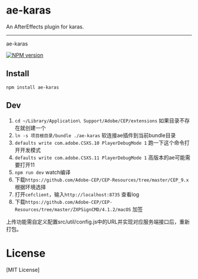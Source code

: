 # ae-karas
An AfterEffects plugin for karas.

---
ae-karas

[![NPM version](https://img.shields.io/npm/v/ae-karas.svg)](https://npmjs.org/package/ae-karas)

## Install
```
npm install ae-karas
```

## Dev

1. `cd ~/Library/Application\ Support/Adobe/CEP/extensions`  如果目录不存在就创建一个
2. `ln -s 项目根目录/bundle ./ae-karas`  软连接ae插件到当前bundle目录
3. `defaults write com.adobe.CSXS.10 PlayerDebugMode 1`  跑一下这个命令打开开发模式
4. `defaults write com.adobe.CSXS.11 PlayerDebugMode 1`  高版本的ae可能需要打开11
5. `npm run dev` watch编译
6. 下载`https://github.com/Adobe-CEP/CEP-Resources/tree/master/CEP_9.x` 根据环境选择
7. 打开`cefclient`，输入`http://localhost:8735` 查看log
8. 下载`https://github.com/Adobe-CEP/CEP-Resources/tree/master/ZXPSignCMD/4.1.2/macOS` 加签

上传功能需自定义配置src/util/config.js中的URL并实现对应服务端接口后，重新打包。

# License
[MIT License]
